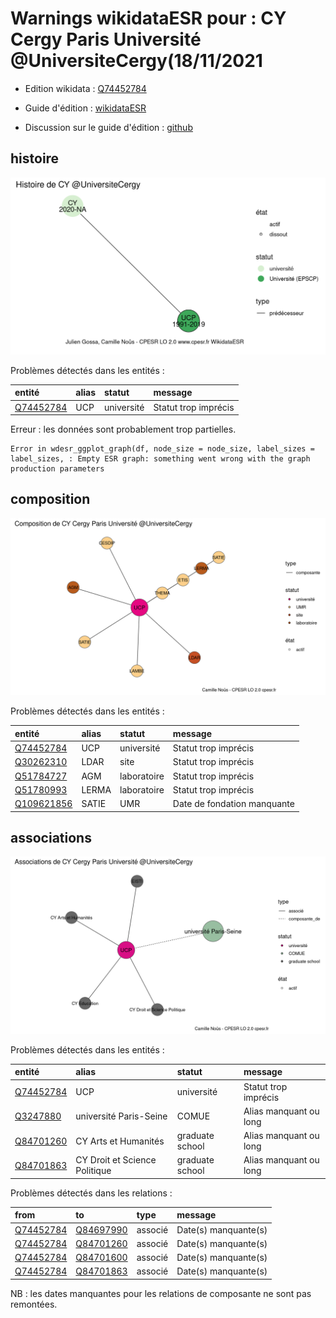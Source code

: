 Warnings wikidataESR pour : CY Cergy Paris Université @UniversiteCergy(18/11/2021
================

- Edition wikidata : [Q74452784](https://www.wikidata.org/wiki/Q74452784)
- Guide d'édition : [wikidataESR](https://github.com/cpesr/wikidataESR/)

- Discussion sur le guide d'édition : [github](https://github.com/cpesr/wikidataESR/issues)



## histoire 

![Graphique non généré](Q74452784-histoire.png) 

Problèmes détectés dans les entités :

|entité                                               |alias |statut     |message              |
|:----------------------------------------------------|:-----|:----------|:--------------------|
|[Q74452784](https://www.wikidata.org/wiki/Q74452784) |UCP   |université |Statut trop imprécis |

 


Erreur : les données sont probablement trop partielles.
```
Error in wdesr_ggplot_graph(df, node_size = node_size, label_sizes = label_sizes, : Empty ESR graph: something went wrong with the graph production parameters

``` 



## composition 

![Graphique non généré](Q74452784-composition.png) 

Problèmes détectés dans les entités :

|entité                                                 |alias |statut      |message                     |
|:------------------------------------------------------|:-----|:-----------|:---------------------------|
|[Q74452784](https://www.wikidata.org/wiki/Q74452784)   |UCP   |université  |Statut trop imprécis        |
|[Q30262310](https://www.wikidata.org/wiki/Q30262310)   |LDAR  |site        |Statut trop imprécis        |
|[Q51784727](https://www.wikidata.org/wiki/Q51784727)   |AGM   |laboratoire |Statut trop imprécis        |
|[Q51780993](https://www.wikidata.org/wiki/Q51780993)   |LERMA |laboratoire |Statut trop imprécis        |
|[Q109621856](https://www.wikidata.org/wiki/Q109621856) |SATIE |UMR         |Date de fondation manquante |

 



## associations 

![Graphique non généré](Q74452784-associations.png) 

Problèmes détectés dans les entités :

|entité                                               |alias                         |statut          |message                |
|:----------------------------------------------------|:-----------------------------|:---------------|:----------------------|
|[Q74452784](https://www.wikidata.org/wiki/Q74452784) |UCP                           |université      |Statut trop imprécis   |
|[Q3247880](https://www.wikidata.org/wiki/Q3247880)   |université Paris-Seine        |COMUE           |Alias manquant ou long |
|[Q84701260](https://www.wikidata.org/wiki/Q84701260) |CY Arts et Humanités          |graduate school |Alias manquant ou long |
|[Q84701863](https://www.wikidata.org/wiki/Q84701863) |CY Droit et Science Politique |graduate school |Alias manquant ou long |

Problèmes détectés dans les relations :

|from                                                 |to                                                   |type    |message              |
|:----------------------------------------------------|:----------------------------------------------------|:-------|:--------------------|
|[Q74452784](https://www.wikidata.org/wiki/Q74452784) |[Q84697990](https://www.wikidata.org/wiki/Q84697990) |associé |Date(s) manquante(s) |
|[Q74452784](https://www.wikidata.org/wiki/Q74452784) |[Q84701260](https://www.wikidata.org/wiki/Q84701260) |associé |Date(s) manquante(s) |
|[Q74452784](https://www.wikidata.org/wiki/Q74452784) |[Q84701600](https://www.wikidata.org/wiki/Q84701600) |associé |Date(s) manquante(s) |
|[Q74452784](https://www.wikidata.org/wiki/Q74452784) |[Q84701863](https://www.wikidata.org/wiki/Q84701863) |associé |Date(s) manquante(s) |

NB : les dates manquantes pour les relations de composante ne sont pas remontées. 

